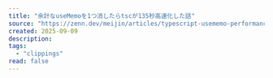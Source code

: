 ```yaml
---
title: "余計なuseMemoを1つ消したらtscが135秒高速化した話"
source: "https://zenn.dev/meijin/articles/typescript-usememo-performance-pitfall"
created: 2025-09-09
description:
tags:
  - "clippings"
read: false
---
```

